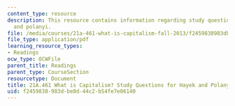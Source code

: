 ```yaml
---
content_type: resource
description: This resource contains information regarding study questions for hayek
  and polanyi.
file: /media/courses/21a-461-what-is-capitalism-fall-2013/f2459838983dbe8d44c2b54fe7e06140_MIT21A_461F13_Rd_Qs_Hy_Po.pdf
file_type: application/pdf
learning_resource_types:
- Readings
ocw_type: OCWFile
parent_title: Readings
parent_type: CourseSection
resourcetype: Document
title: 21A.461 What is Capitalism? Study Questions for Hayek and Polanyi
uid: f2459838-983d-be8d-44c2-b54fe7e06140
---
```


